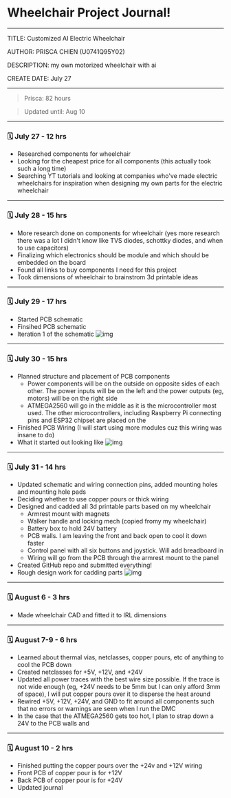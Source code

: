 # Wheelchair Project Journal!
---
TITLE: Customized AI Electric Wheelchair

AUTHOR: PRISCA CHIEN (U0741Q95Y02)

DESCRIPTION: my own motorized wheelchair with ai

CREATE DATE: July 27

---

> Prisca: 82 hours

> Updated until: Aug 10

---

### 🗓️ July 27 - 12 hrs
- Researched components for wheelchair
- Looking for the cheapest price for all components (this actually took such a long time)
- Searching YT tutorials and looking at companies who've made electric wheelchairs for inspiration when designing my own parts for the electric wheelchair

---

### 🗓️ July 28 - 15 hrs
- More research done on components for wheelchair (yes more research there was a lot I didn't know like TVS diodes, schottky diodes, and when to use capacitors)
- Finalizing which electronics should be module and which should be embedded on the board
- Found all links to buy components I need for this project
- Took dimensions of wheelchair to brainstrom 3d printable ideas

---

### 🗓️ July 29 - 17 hrs
- Started PCB schematic
- Finsihed PCB schematic
- Iteration 1 of the schematic
![img](https://hc-cdn.hel1.your-objectstorage.com/s/v3/4b4b8b8afdccffbccfdec6a6b5717c06559c7f5f_img_4016.jpg)

---

### 🗓️ July 30 - 15 hrs
- Planned structure and placement of PCB components
  - Power components will be on the outside on opposite sides of each other. The power inputs will be on the left and the power outputs (eg, motors) will be on the right side
  - ATMEGA2560 will go in the middle as it is the microcontroller most used. The other microcontrollers, including Raspberry Pi connecting pins and ESP32 chipset are placed on the 
- Finished PCB Wiring (I will start using more modules cuz this wiring was insane to do)
- What it started out looking like
![img](https://hc-cdn.hel1.your-objectstorage.com/s/v3/f4f6b399066dbb6df82e7c2efb8668861b58bc5c_img_4015.jpg)

---

### 🗓️ July 31 - 14 hrs
- Updated schematic and wiring connection pins, added mounting holes and mounting hole pads
- Deciding whether to use copper pours or thick wiring
- Designed and cadded all 3d printable parts based on my wheelchair
  - Armrest mount with magnets
  - Walker handle and locking mech (copied fromy my wheelchair)
  - Battery box to hold 24V battery
  - PCB walls. I am leaving the front and back open to cool it down faster
  - Control panel with all six buttons and joystick. Will add breadboard in
  - Wiring will go from the PCB through the armrest mount to the panel
- Created GitHub repo and submitted everything!
- Rough design work for cadding parts
![img](https://hc-cdn.hel1.your-objectstorage.com/s/v3/43a9d2fc1330624c16ef6537d5dcf59f4a01176e_screenshot_2025-08-01_at_1.18.18___am.png)

---

### 🗓️ August 6 - 3 hrs
- Made wheelchair CAD and fitted it to IRL dimensions

---

### 🗓️ August 7-9 - 6 hrs
- Learned about thermal vias, netclasses, copper pours, etc of anything to cool the PCB down
- Created netclasses for +5V, +12V, and +24V
- Updated all power traces with the best wire size possible. If the trace is not wide enough (eg, +24V needs to be 5mm but I can only afford 3mm of space), I will put copper pours over it to disperse the heat around
- Rewired +5V, +12V, +24V, and GND to fit around all components such that no errors or warnings are seen when I run the DMC
- In the case that the ATMEGA2560 gets too hot, I plan to strap down a 24V to the PCB walls and 

---

### 🗓️ August 10 - 2 hrs
- Finished putting the copper pours over the +24v and +12V wiring
- Front PCB of copper pour is for +12V
- Back PCB of copper pour is for +24V
- Updated journal
